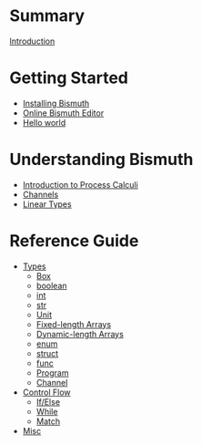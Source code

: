 # Summary

[Introduction](./Introduction.md)

# Getting Started
- [Installing Bismuth]()
- [Online Bismuth Editor]()
- [Hello world]()

# Understanding Bismuth
- [Introduction to Process Calculi]()
- [Channels]() 
- [Linear Types]()

# Reference Guide
- [Types](./ref/types.md)
	- [Box](./ref/types/Box.md)
	- [boolean](./ref/types/boolean.md)
	- [int](./ref/types/int.md)
	- [str](./ref/types/str.md)
	- [Unit](./ref/types/Unit.md)
	- [Fixed-length Arrays](./ref/types/array.md)
	- [Dynamic-length Arrays](./ref/types/vector.md)
	- [enum](./ref/types/enum.md)
	- [struct](./ref/types/struct.md)
	- [func](./ref/types/func.md)
	- [Program](./ref/types/Program.md)
	- [Channel](./ref/types/Channel.md)
- [Control Flow](./ref/controlflow.md)
	- [If/Else](./ref/flow/if.md)
	- [While](./ref/flow/while.md)
	- [Match](./ref/flow/match.md)
- [Misc](./ref/Misc.md)

